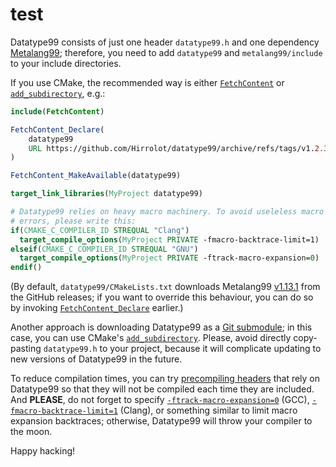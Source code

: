 # test


Datatype99 consists of just one header `datatype99.h` and one dependency [Metalang99]; therefore, you need to add `datatype99` and `metalang99/include` to your include directories.

[Metalang99]: https://github.com/Hirrolot/metalang99

If you use CMake, the recommended way is either [`FetchContent`] or [`add_subdirectory`], e.g.:

[`FetchContent`]: https://cmake.org/cmake/help/latest/module/FetchContent.html

```cmake
include(FetchContent)

FetchContent_Declare(
    datatype99
    URL https://github.com/Hirrolot/datatype99/archive/refs/tags/v1.2.3.tar.gz # v1.2.3
)

FetchContent_MakeAvailable(datatype99)

target_link_libraries(MyProject datatype99)

# Datatype99 relies on heavy macro machinery. To avoid useleless macro expansion
# errors, please write this:
if(CMAKE_C_COMPILER_ID STREQUAL "Clang")
  target_compile_options(MyProject PRIVATE -fmacro-backtrace-limit=1)
elseif(CMAKE_C_COMPILER_ID STREQUAL "GNU")
  target_compile_options(MyProject PRIVATE -ftrack-macro-expansion=0)
endif()
```

(By default, `datatype99/CMakeLists.txt` downloads Metalang99 [v1.13.1](https://github.com/Hirrolot/metalang99/releases/tag/v1.13.1) from the GitHub releases; if you want to override this behaviour, you can do so by invoking [`FetchContent_Declare`] earlier.)

[`FetchContent_Declare`]: https://cmake.org/cmake/help/latest/module/FetchContent.html#command:fetchcontent_declare

Another approach is downloading Datatype99 as a [Git submodule]; in this case, you can use CMake's [`add_subdirectory`]. Please, avoid directly copy-pasting `datatype99.h` to your project, because it will complicate updating to new versions of Datatype99 in the future.

[Git submodule]: https://git-scm.com/book/en/v2/Git-Tools-Submodules
[`add_subdirectory`]: https://cmake.org/cmake/help/latest/command/add_subdirectory.html

To reduce compilation times, you can try [precompiling headers] that rely on Datatype99 so that they will not be compiled each time they are included. And **PLEASE**, do not forget to specify [`-ftrack-macro-expansion=0`] (GCC), [`-fmacro-backtrace-limit=1`] (Clang), or something similar to limit macro expansion backtraces; otherwise, Datatype99 will throw your compiler to the moon.

[precompiling headers]: https://en.wikipedia.org/wiki/Precompiled_header
[`-ftrack-macro-expansion=0`]: https://gcc.gnu.org/onlinedocs/gcc/Preprocessor-Options.html
[`-fmacro-backtrace-limit=1`]: https://clang.llvm.org/docs/ClangCommandLineReference.html#cmdoption-clang-fmacro-backtrace-limit

Happy hacking!
